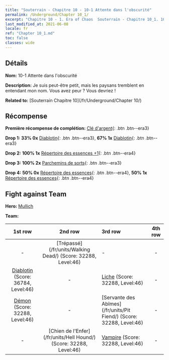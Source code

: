```yaml
---
title: "Souterrain - Chapitre 10 - 10-1 Attente dans l'obscurité"
permalink: /Underground/Chapter 10_1/
excerpt: "Chapitre 10 - 1. Era of Chaos  Souterrain - Chapitre 10_1. 10-1 Attente dans l'obscurité"
last_modified_at: 2021-06-08
locale: fr
ref: "Chapter 10_1.md"
toc: false
classes: wide
---
```


## Détails

 **Nom:** 10-1 Attente dans l'obscurité

 **Description:** Je suis peut-être petit, mais les paysans tremblent en entendant mon nom. Vous avez peur ? Vous devriez !

 **Related to:** [Souterrain Chapitre 10](/fr/Underground/Chapter 10/)

## Récompense

 **Première récompense de complétion:** [Clé d'argent](/ItemsFR/con_693/){: .btn .btn--era3}

 **Drop 1:** **33% 0x** [Diablotin](/ItemsFR/unt_226/){: .btn .btn--era3}, **67% 1x** [Diablotin](/ItemsFR/unt_226/){: .btn .btn--era3}

 **Drop 2:** **100% 1x** [Répertoire des essences +1](/ItemsFR/mat_46/){: .btn .btn--era4}

 **Drop 3:** **100% 2x** [Parchemins de sorts](/ItemsFR/con_694/){: .btn .btn--era3}

 **Drop 4:** **50% 0x** [Répertoire des essences](/ItemsFR/mat_39/){: .btn .btn--era4}, **50% 1x** [Répertoire des essences](/ItemsFR/mat_39/){: .btn .btn--era4}


## Fight against Team
 **Hero:** [Mullich](/fr/heroes/Mullich/)

 **Team:**


  | 1st row | 2nd row | 3rd row | 4th row |
  |:----:|:----:|:----|:----:|
  | - | [Trépassé](/fr/units/Walking Dead/) (Score: 32288, Level:46)  | - | - |
  | [Diablotin](/fr/units/Imp/) (Score: 36784, Level:46)  | - | [Liche](/fr/units/Lich/) (Score: 32288, Level:46)  | - |
  | [Démon](/fr/units/Demon/) (Score: 32288, Level:46)  | - | [Servante des Abîmes](/fr/units/Pit Fiend/) (Score: 32288, Level:46)  | - |
  | - | [Chien de l'Enfer](/fr/units/Hell Hound/) (Score: 32288, Level:46)  | [Vampire](/fr/units/Vampire/) (Score: 32288, Level:46)  | - |


